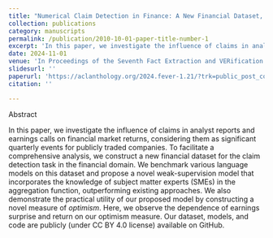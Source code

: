 ```yaml
---
title: "Numerical Claim Detection in Finance: A New Financial Dataset, Weak-Supervision Model, and Market Analysis"
collection: publications
category: manuscripts
permalink: /publication/2010-10-01-paper-title-number-1
excerpt: 'In this paper, we investigate the influence of claims in analyst reports and earnings calls on financial market returns, considering them as significant quarterly events for publicly traded companies. '
date: 2024-11-01
venue: 'In Proceedings of the Seventh Fact Extraction and VERification Workshop (FEVER), EMNLP 2024'
slidesurl: ''
paperurl: 'https://aclanthology.org/2024.fever-1.21/?trk=public_post_comment-text'
citation: ''

---
```


Abstract

In this paper, we investigate the influence of claims in analyst reports and earnings calls on financial market returns, considering them as significant quarterly events for publicly traded companies. To facilitate a comprehensive analysis, we construct a new financial dataset for the claim detection task in the financial domain. We benchmark various language models on this dataset and propose a novel weak-supervision model that incorporates the knowledge of subject matter experts (SMEs) in the aggregation function, outperforming existing approaches. We also demonstrate the practical utility of our proposed model by constructing a novel measure of *optimism*. Here, we observe the dependence of earnings surprise and return on our optimism measure. Our dataset, models, and code are publicly (under CC BY 4.0 license) available on GitHub.
